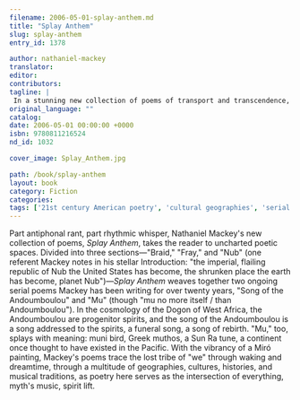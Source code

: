 ```yaml
---
filename: 2006-05-01-splay-anthem.md
title: "Splay Anthem"
slug: splay-anthem
entry_id: 1378

author: nathaniel-mackey
translator: 
editor: 
contributors: 
tagline: |
 In a stunning new collection of poems of transport and transcendence, African-American poet Nathaniel Mackey's "asthmatic song of aspiration" scuttles across cultures and histories—from America to Andalucía, from Ethiopia to Vienna—in a sexy, beautiful adaptive dance.
original_language: ""
catalog: 
date: 2006-05-01 00:00:00 +0000 
isbn: 9780811216524
nd_id: 1032

cover_image: Splay_Anthem.jpg

path: /book/splay-anthem
layout: book
category: Fiction
categories: 
tags: ['21st century American poetry', 'cultural geographies', 'serial poetry']
---
```

Part antiphonal rant, part rhythmic whisper, Nathaniel Mackey's new collection of poems, *Splay Anthem*, takes the reader to uncharted poetic spaces. Divided into three sections—"Braid," "Fray," and "Nub" (one referent Mackey notes in his stellar Introduction: "the imperial, flailing republic of Nub the United States has become, the shrunken place the earth has become, planet Nub")—*Splay Anthem* weaves together two ongoing serial poems Mackey has been writing for over twenty years, "Song of the Andoumboulou" and "Mu" (though "mu no more itself / than Andoumboulou"). In the cosmology of the Dogon of West Africa, the Andoumboulou are progenitor spirits, and the song of the Andoumboulou is a song addressed to the spirits, a funeral song, a song of rebirth. "Mu," too, splays with meaning: muni bird, Greek muthos, a Sun Ra tune, a continent once thought to have existed in the Pacific. With the vibrancy of a Miró painting, Mackey's poems trace the lost tribe of "we" through waking and dreamtime, through a multitude of geographies, cultures, histories, and musical traditions, as poetry here serves as the intersection of everything, myth's music, spirit lift.





